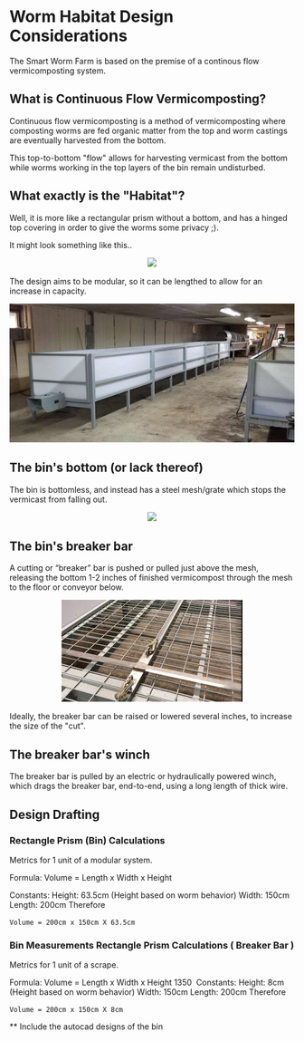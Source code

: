 
# Worm Habitat Design Considerations

The Smart Worm Farm is based on the premise of a continous flow vermicomposting system.

## What is Continuous Flow Vermicomposting?

Continuous flow vermicomposting is a method of vermicomposting where composting worms are fed organic matter from the top and worm castings are 
eventually harvested from the bottom. 

This top-to-bottom "flow" allows for harvesting vermicast from the bottom while worms working in the top layers of the bin remain undisturbed.

## What exactly is the "Habitat"?

Well, it is more like a rectangular prism without a bottom, and has a hinged top covering in order to give the worms some privacy ;).  

It might look something like this..

<p align="center">
  <img src="https://github.com/danielneil/Smart-Worm-Habitat/blob/main/images/cf-bin.jpg?raw=true">
</p>

The design aims to be modular, so it can be lengthed to allow for an increase in capacity.   

<p align="center">
  <img src="https://github.com/danielneil/Smart-Worm-Bin/blob/main/images/cf-bin-long.jpg?raw=true">
</p>

## The bin's bottom (or lack thereof)

The bin is bottomless, and instead has a steel mesh/grate which stops the vermicast from falling out.

<p align="center">
	  <img src="https://github.com/danielneil/Smart-Worm-Habitat/blob/main/images/cf-bin-grate-underside.jpg?raw=true">
</p>

## The bin's breaker bar

A cutting or “breaker” bar is pushed or pulled just above the mesh, releasing the bottom 1-2 inches of finished vermicompost through the mesh to the floor or conveyor below.

<p align="center">
<img src="https://github.com/danielneil/Smart-Worm-Bin/blob/main/images/cf-bin-grate.jpg?raw=true">
</p>

Ideally, the breaker bar can be raised or lowered several inches, to increase the size of the "cut". 

## The breaker bar's winch

The breaker bar is pulled by an electric or hydraulically powered winch, which drags the breaker bar, end-to-end, using a long length of thick wire.

## Design Drafting 

### Rectangle Prism (Bin) Calculations 

Metrics for 1 unit of a modular system. 

Formula:
	Volume =  Length x Width x Height 

Constants:
	Height: 63.5cm (Height based on worm behavior) 
	Width: 150cm 
	Length: 200cm
	Therefore 

	Volume = 200cm x 150cm X 63.5cm

### Bin Measurements Rectangle Prism Calculations ( Breaker Bar )

Metrics for 1 unit of a scrape. 

Formula:
	Volume =  Length x Width x Height 
1350 
Constants:
	Height: 8cm (Height based on worm behavior) 
	Width: 150cm 
	Length: 200cm
	Therefore 

	Volume = 200cm x 150cm X 8cm


** Include the autocad designs of the bin
